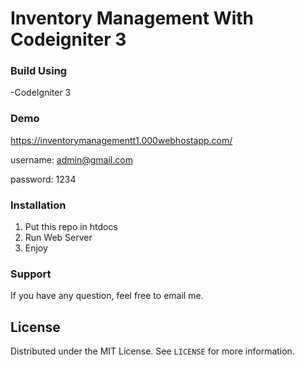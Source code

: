 # Inventory Management With Codeigniter 3

### Build Using

-CodeIgniter 3
  
### Demo

https://inventorymanagementt1.000webhostapp.com/

username: admin@gmail.com

password: 1234

### Installation

1. Put this repo in htdocs
2. Run Web Server
3. Enjoy

### Support

If you have any question, feel free to email me.

## License

Distributed under the MIT License. See `LICENSE` for more information.
